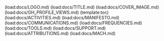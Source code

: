 (load:docs/LOGO.md)
(load:docs/TITLE.md)
(load:docs/COVER_IMAGE.md)
(load:docs/GH_PROFILE_VIEWS.md)
(template:toc)
(load:docs/ACTIVITIES.md)
(load:docs/MANIFESTO.md)
(load:docs/COMMUNICATIONS.md)
(load:docs/FREQUENCIES.md)
(load:docs/TOOLS.md)
(load:docs/SUPPORT.md)
(load:docs/ATTRIBUTIONS.md)
(load:docs/MACH.md)